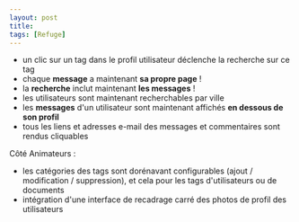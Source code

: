 ```yaml
---
layout: post
title:
tags: [Refuge]
---
```


- un clic sur un tag dans le profil utilisateur déclenche la recherche sur ce tag
- chaque **message** a maintenant **sa propre page** !
- la **recherche** inclut maintenant **les messages** !
- les utilisateurs sont maintenant recherchables par ville
- les **messages** d'un utilisateur sont maintenant affichés **en dessous de son profil**
- tous les liens et adresses e-mail des messages et commentaires sont rendus cliquables

Côté Animateurs :

- les catégories des tags sont dorénavant configurables (ajout / modification / suppression), et cela pour les tags d'utilisateurs ou de documents
- intégration d'une interface de recadrage carré des photos de profil des utilisateurs
